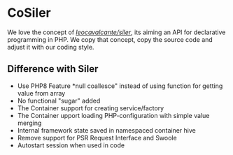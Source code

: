# CoSiler

We love the concept of [*leocavalcante/siler*](https://github.com/leocavalcante/siler), its aiming an API for declarative programming in PHP.
We copy that concept, copy the source code and adjust it with our coding style.

## Difference with Siler

- Use PHP8 Feature *null coallesce" instead of using function for getting value from array
- No functional "sugar" added
- The Container support for creating service/factory
- The Container upport loading PHP-configuration with simple value merging
- Internal framework state saved in namespaced container hive
- Remove support for PSR Request Interface and Swoole
- Autostart session when used in code